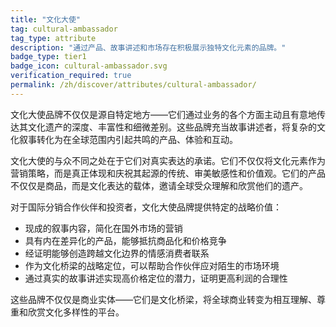 ```yaml
---
title: "文化大使"
tag: cultural-ambassador
tag_type: attribute
description: "通过产品、故事讲述和市场存在积极展示独特文化元素的品牌。"
badge_type: tier1
badge_icon: cultural-ambassador.svg
verification_required: true
permalink: /zh/discover/attributes/cultural-ambassador/
---
```


文化大使品牌不仅仅是源自特定地方——它们通过业务的各个方面主动且有意地传达其文化遗产的深度、丰富性和细微差别。这些品牌充当故事讲述者，将复杂的文化叙事转化为在全球范围内引起共鸣的产品、体验和互动。

文化大使的与众不同之处在于它们对真实表达的承诺。它们不仅仅将文化元素作为营销策略，而是真正体现和庆祝其起源的传统、审美敏感性和价值观。它们的产品不仅仅是商品，而是文化表达的载体，邀请全球受众理解和欣赏他们的遗产。

对于国际分销合作伙伴和投资者，文化大使品牌提供特定的战略价值：
- 现成的叙事内容，简化在国外市场的营销
- 具有内在差异化的产品，能够抵抗商品化和价格竞争
- 经证明能够创造跨越文化边界的情感消费者联系
- 作为文化桥梁的战略定位，可以帮助合作伙伴应对陌生的市场环境
- 通过真实的故事讲述实现高价格定位的潜力，证明更高利润的合理性

这些品牌不仅仅是商业实体——它们是文化桥梁，将全球商业转变为相互理解、尊重和欣赏文化多样性的平台。